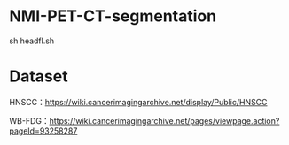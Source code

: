 # NMI-PET-CT-segmentation
sh headfl.sh
# Dataset
HNSCC：https://wiki.cancerimagingarchive.net/display/Public/HNSCC

WB-FDG：https://wiki.cancerimagingarchive.net/pages/viewpage.action?pageId=93258287
